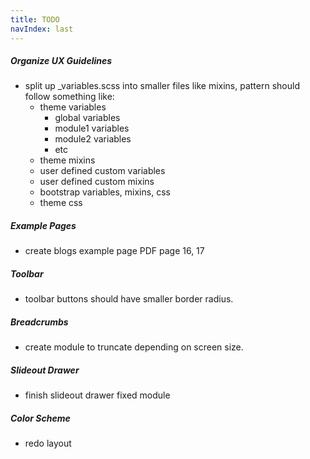 ```yaml
---
title: TODO
navIndex: last
---
```


##### Organize UX Guidelines
- split up _variables.scss into smaller files like mixins, pattern should follow something like:
	- theme variables
		- global variables
		- module1 variables
		- module2 variables
		- etc
	- theme mixins
	- user defined custom variables
	- user defined custom mixins
	- bootstrap variables, mixins, css
	- theme css

##### Example Pages
- create blogs example page PDF page 16, 17

##### Toolbar
- toolbar buttons should have smaller border radius.

##### Breadcrumbs
- create module to truncate depending on screen size.

##### Slideout Drawer
- finish slideout drawer fixed module

##### Color Scheme
- redo layout